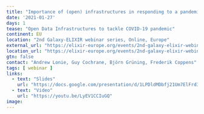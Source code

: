```yaml
---
title: "Importance of (open) infrastructures in responding to a pandemic"
date: '2021-01-27'
days: 1
tease: "Open Data Infrastructures to tackle COVID-19 pandemic"
continent: EU
location: "2nd Galaxy-ELIXIR webinar series, Online, Europe"
external_url: "https://elixir-europe.org/events/2nd-galaxy-elixir-webinar-series#session2"
location_url: "https://elixir-europe.org/events/2nd-galaxy-elixir-webinar-series"
gtn: false
contact: "Andrew Lonie, Guy Cochrane, Björn Grüning, Frederik Coppens"
tags: [ webinar ]
links:
  - text: "Slides"
    url: "https://docs.google.com/presentation/d/1LPDldMDbfj21Um7ElFrd3rad8A79YGoBy67W-ob4svA"
  - text: "Video"
    url: "https://youtu.be/LyEV1CCIuGQ"
image: 
---
```

